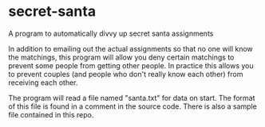 secret-santa
============

A program to automatically divvy up secret santa assignments


In addition to emailing out the actual assignments so that no one will know the matchings, this program will allow you deny certain matchings to prevent some people from getting other people. In practice this allows you to prevent couples (and people who don't really know each other) from receiving each other.

The program will read a file named "santa.txt" for data on start. The format of this file is found in a comment in the source code. There is also a sample file contained in this repo.